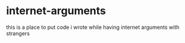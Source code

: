 # internet-arguments
this is a place to put code i wrote while having internet arguments with strangers
